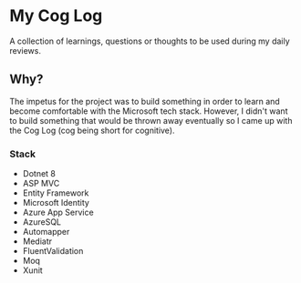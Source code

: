 # My Cog Log

A collection of learnings, questions or thoughts to be used during my daily 
reviews.

## Why?

The impetus for the project was to build something in order to learn and 
become comfortable with the Microsoft tech stack. However, I didn't want to 
build something that would be thrown away eventually so I came up with the 
Cog Log (cog being short for cognitive).

### Stack
- Dotnet 8
- ASP MVC
- Entity Framework
- Microsoft Identity
- Azure App Service
- AzureSQL
- Automapper
- Mediatr
- FluentValidation
- Moq
- Xunit